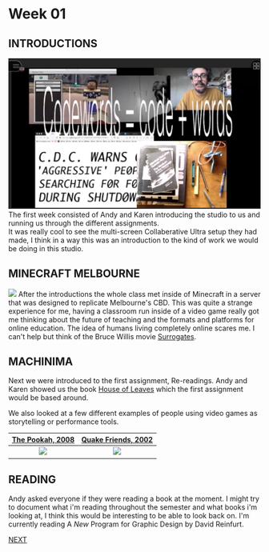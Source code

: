 # Week 01

## INTRODUCTIONS

![](week_1_collab_screen.png)
The first week consisted of Andy and Karen introducing the studio to us and running us through the different assignments.  
It was really cool to see the multi-screen Collaberative Ultra setup they had made, I think in a way this was an introduction to the kind of work we would be doing in this studio.

## MINECRAFT MELBOURNE

![](minecraft_week_one.png)
After the introductions the whole class met inside of Minecraft in a server that was designed to replicate Melbourne's CBD.
This was quite a strange experience for me, having a classroom run inside of a video game really got me thinking about the future of teaching and the formats and platforms for online education. The idea of humans living completely online scares me. I can't help but think of the Bruce Willis movie [Surrogates](https://en.wikipedia.org/wiki/Surrogates).

## MACHINIMA

Next we were introduced to the first assignment, Re-readings. 
Andy and Karen showed us the book [House of Leaves](https://en.wikipedia.org/wiki/House_of_Leaves) which the first assignment would be based around.

We also looked at a few different examples of people using video games as storytelling or performance tools.

[The Pookah, 2008](https://www.youtube.com/watch?v=Tn9wVdaMOlw)                 |  [Quake Friends, 2002](https://www.youtube.com/watch?v=dmyO1A5J8SU)
:-------------------------:|:-------------------------:
![](the_pookah.gif)       |  ![](Quake-Friends) 

## READING
Andy asked everyone if they were reading a book at the moment. I might try to document what i'm reading throughout the semester and what books i'm looking at, I think this would be interesting to be able to look back on. I'm currently reading A *New* Program for Graphic Design by David Reinfurt.

[NEXT](https://github.com/HamishPayne/CODE-WORDS/edit/master/Classroom/Week-02)
 
